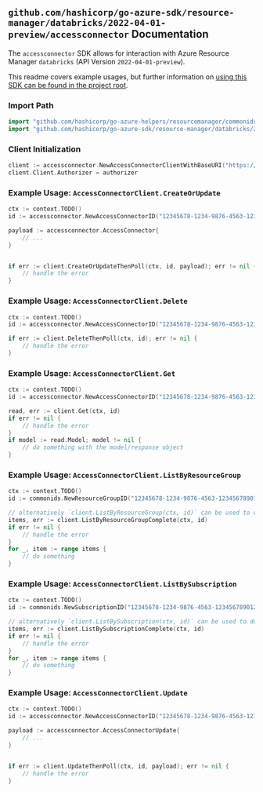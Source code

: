 
## `github.com/hashicorp/go-azure-sdk/resource-manager/databricks/2022-04-01-preview/accessconnector` Documentation

The `accessconnector` SDK allows for interaction with Azure Resource Manager `databricks` (API Version `2022-04-01-preview`).

This readme covers example usages, but further information on [using this SDK can be found in the project root](https://github.com/hashicorp/go-azure-sdk/tree/main/docs).

### Import Path

```go
import "github.com/hashicorp/go-azure-helpers/resourcemanager/commonids"
import "github.com/hashicorp/go-azure-sdk/resource-manager/databricks/2022-04-01-preview/accessconnector"
```


### Client Initialization

```go
client := accessconnector.NewAccessConnectorClientWithBaseURI("https://management.azure.com")
client.Client.Authorizer = authorizer
```


### Example Usage: `AccessConnectorClient.CreateOrUpdate`

```go
ctx := context.TODO()
id := accessconnector.NewAccessConnectorID("12345678-1234-9876-4563-123456789012", "example-resource-group", "accessConnectorName")

payload := accessconnector.AccessConnector{
	// ...
}


if err := client.CreateOrUpdateThenPoll(ctx, id, payload); err != nil {
	// handle the error
}
```


### Example Usage: `AccessConnectorClient.Delete`

```go
ctx := context.TODO()
id := accessconnector.NewAccessConnectorID("12345678-1234-9876-4563-123456789012", "example-resource-group", "accessConnectorName")

if err := client.DeleteThenPoll(ctx, id); err != nil {
	// handle the error
}
```


### Example Usage: `AccessConnectorClient.Get`

```go
ctx := context.TODO()
id := accessconnector.NewAccessConnectorID("12345678-1234-9876-4563-123456789012", "example-resource-group", "accessConnectorName")

read, err := client.Get(ctx, id)
if err != nil {
	// handle the error
}
if model := read.Model; model != nil {
	// do something with the model/response object
}
```


### Example Usage: `AccessConnectorClient.ListByResourceGroup`

```go
ctx := context.TODO()
id := commonids.NewResourceGroupID("12345678-1234-9876-4563-123456789012", "example-resource-group")

// alternatively `client.ListByResourceGroup(ctx, id)` can be used to do batched pagination
items, err := client.ListByResourceGroupComplete(ctx, id)
if err != nil {
	// handle the error
}
for _, item := range items {
	// do something
}
```


### Example Usage: `AccessConnectorClient.ListBySubscription`

```go
ctx := context.TODO()
id := commonids.NewSubscriptionID("12345678-1234-9876-4563-123456789012")

// alternatively `client.ListBySubscription(ctx, id)` can be used to do batched pagination
items, err := client.ListBySubscriptionComplete(ctx, id)
if err != nil {
	// handle the error
}
for _, item := range items {
	// do something
}
```


### Example Usage: `AccessConnectorClient.Update`

```go
ctx := context.TODO()
id := accessconnector.NewAccessConnectorID("12345678-1234-9876-4563-123456789012", "example-resource-group", "accessConnectorName")

payload := accessconnector.AccessConnectorUpdate{
	// ...
}


if err := client.UpdateThenPoll(ctx, id, payload); err != nil {
	// handle the error
}
```
